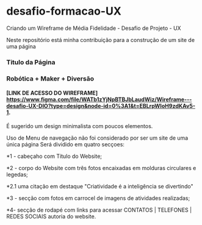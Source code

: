 # desafio-formacao-UX
Criando um Wireframe de Média Fidelidade - Desafio de Projeto - UX

Neste repositório está minha contribuição para a construção de um site de uma página

### Titulo da Página
### Robótica + Maker + Diversão
#### [LINK DE ACESSO DO WIREFRAME] <https://www.figma.com/file/WATb1zYjNpBTBJbLaudWiz/Wireframe---desafio-UX-DIO?type=design&node-id=0%3A1&t=EBLrpWIoH9zdKAv5-1>.
É sugerido um design minimalista com poucos elementos.

Uso de Menu de navegação não foi considerado por ser um site de uma única página
Será dividido em quatro secçoes:

*1 - cabeçaho com Título do Website;

*2 - corpo do Website com três fotos encaixadas em molduras circulares e legedas;

  *2.1 uma citação em destaque "Criatividade é a inteligência se divertindo"
  
*3 - secção com fotos em carrocel de imagens de atividades realizadas;

*4- secção de rodapé com links para acessar CONTATOS | TELEFONES | REDES SOCIAIS autoria do website.




